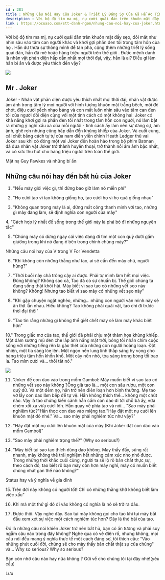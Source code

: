 ```yaml
---
id : 281
title : Những Câu Nói Hay Của Joker & Triết Lý Đáng Sợ Của Gã Hề Áo Tím
description : Với bộ độ tím ma mị, nụ cười quái đản trên khuôn mặt đầy sẹo, đôi mắt như nhìn sâu vào tâm can người khác và khơi gợi phần đen tối trong tâm hồn của họ . Hắn dư thừa sự thông mình để tàn phá, cộng thêm những triết lý sống quái đản, hắn đã mê hoặc hàng triệu người trên thế giới . Được mệnh danh là nhân vật phản diện hấp dẫn nhất mọi thời đại, vậy, hắn là ai? Điều gì làm hắn bí ẩn và được yêu thích đến vậy?
link : https://ocuaso.com/stt-danh-ngon/nhung-cau-noi-hay-cua-joker.html
---
```


Với bộ độ tím ma mị, nụ cười quái đản trên khuôn mặt đầy sẹo, đôi mắt như
nhìn sâu vào tâm can người khác và khơi gợi phần đen tối trong tâm hồn của
họ . Hắn dư thừa sự thông mình để tàn phá, cộng thêm những triết lý sống
quái đản, hắn đã mê hoặc hàng triệu người trên thế giới . Được mệnh danh
là nhân vật phản diện hấp dẫn nhất mọi thời đại, vậy, hắn là ai? Điều gì
làm hắn bí ẩn và được yêu thích đến vậy?

![](https://ocuaso.com/wp-content/uploads/2015/10/nhung-cau-noi-hay-cua-joker-8.jpg)

## Mr . Joker

Joker - Nhân vật phản diện được yêu thích nhất mọi thời đại, nhân vật được
ám ảnh trong tâm lý mọi người với hình tượng khuôn mặt trắng bệch, môi đỏ
chót, điệu cười xếch nhạo báng và con mắt luôn nhìn sâu vào tâm can đen
tối của người đối diện cùng với một tính cách có một không hai: Joker có
khả năng khơi gợi ra phần đen tối nhất trong tâm hồn con người, nó làm bật
ra những ý nghĩ xấu xa của mỗi người - tính cách ấy làm nên sự đáng sự,
ám ảnh, ghê rợn nhưng cũng hấp dẫn đến khủng khiếp của Joker. Và cuối cùng,
cái chết bằng cách tự tự của nam diễn viễn chính Heath Ledger thủ vai Joker
sau khi có đóng một vai Joker đến hoàn hảo trong bộ phim Batman đã đưa nhân
vật Joker trở thành huyền thoại, trở thành nỗi ám ảnh bậc nhất, và có sức
thu hút cho hàng triệu người trên toàn thế giới.

Mặt nạ Guy Fawkes và những bí ẩn

## Những câu nói hay đến bất hủ của Joker

1. "Nếu mày giỏi việc gì, thì đừng bao giờ làm nó miễn phí"

2. "Họ cười tao vì tao không giống họ, tao cười họ vì họ quá giống nhau"

3. "Không quan trọng mày là ai, đừng mất công thanh minh với tao, những
gì mày đang làm, sẽ định nghĩa con người của mày"

4. "Cách hợp lý nhất để sống trong thế giới này là phá bỏ đi những nguyên
tắc"

5. "Chúng mày có dừng ngay cái việc đang đi tìm một con quỷ dưới
gầm giường trong khi nó đang ở bên trong chính chúng mày?"

Những câu nói hay của V trong V For Vendetta

6. "Khi không còn những thằng như tao, ai sẽ cần đến mày chứ, người hùng?"

7. "Thời buổi này chả trông cậy ai được. Phải tự mình làm hết mọi việc.
Đúng không? Không sao cả, Tao đã có sự chuẩn bị. Thế giới chúng ta đang
sống thật khôi hài. Mày biết vì sao tao có những vết sẹo này không? Không!
Nhưng tao biết vì sao mày có những vết sẹo này"

8. "Khi gặp chuyện ngặt nghèo, những... những con người văn minh này sẽ
ăn thịt lẫn nhau. Hiểu không? Tao không phải quái vật, tao chỉ đi trước
thời đại thôi"

9. "Tao tin rằng những gì không thể giết chết mày sẽ làm mày khác biệt hơn"

10." Trong giấc mơ của tao, thế giới đã phải chịu một thảm họa khủng khiếp.
Một đám sương mù đen che lấp ánh nắng mặt trời, bóng tối nhấn chìm cuộc
sống với những tiếng rên la gào thét của những con người hoảng loạn. Đột
nhiên, một tia sáng lóe lên. Một ngọn nến lung linh thắp sáng hy vọng cho
hàng triệu tâm hồn khốn khổ. Một cây nến nhỏ, tỏa sáng trong bóng tối bao
la. Tao mỉm cười và... thổi tắt nó."

![](https://ocuaso.com/wp-content/uploads/2015/10/nhung-cau-noi-hay-cua-joker0.jpg)

11. "Joker để con dao vào trong mồm Gambol: Mày muốn biết vì sao tao có
những vết sẹo này không ?Ông già tao là... một con sâu rượu, một con quỷ
dữ. Và một đêm nọ, hắn trở nên điên loạn hơn bình thường. Mẹ tao vớ lấy
con dao làm bếp để tự vệ. Hắn không thích thế... không một chút nào. Vậy
là tao chứng kiến cảnh hắn cầm con dao đi tới chỗ bà ấy, vừa chém xối xả
vừa cười lớn. Hắn quay về phía tao và nói... "Sao mày phải nghiêm túc?"Hắn
thọc con dao vào miệng tao."Hãy đặt một nụ cười lên khuôn mặt đó nhé." Và...
sao mày phải nghiêm túc như vậy?"

12. "Hãy đặt một nụ cười lên khuôn mặt của mày (Khi Joker đặt con dao vào
mồm Gambol)"

13. "Sao mày phải nghiêm trọng thế?" (Why so serious?)

14. "Mày biết tại sao tao thích dùng dao không. Mày thấy đấy, súng rất nhanh,
mày không thể trải nghiệm hết những cảm xúc nho nhỏ được. Trong những thời
khắc cuối cùng, người ta sẽ lộ rõ bản chất thực sự, theo cách đó, tao biết
rõ bạn mày còn hơn mày nghĩ, mày có muốn biết chúng nhát gan thế nào không?"

Status hay và ý nghĩa về gia đình

15. Trên đời này không có người tốt! Chỉ có những thằng khờ không biết làm
việc xấu"

16. Khi mà một thứ gì đó đi vào không có nghĩa là nó sẽ trở ra đâu.

17. Được thôi. Vậy nghe đây. Sao tụi mày không gọi cho tao khi tụi mày bắt
đầu xem xét sự việc một cách nghiêm túc hơn? Đây là thẻ bài của tao.

Đó là những câu nói khiến Joker trở nên bất hủ, bạn có ấn tượng và phải
suy ngẫm câu nào trong đây không? Nghe qua có vẻ điên rồ, nhưng không, mọi
câu nói đều mang ý nghĩa thực tế một cách đáng sợ, tôi thích câu: "Vào những
phút cuối đời, chúng sẽ cho mày thấy bản chất thật sự của chúng" và... Why
so serious? Why so serious?

Bạn còn nhớ câu nào hay nữa không ? Gửi về cho chúng tôi tại đây nhé!(yêu
cầu)

Lưu